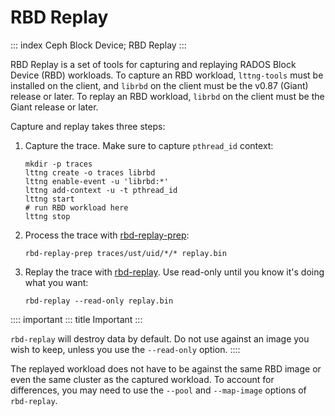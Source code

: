 # RBD Replay

::: index
Ceph Block Device; RBD Replay
:::

RBD Replay is a set of tools for capturing and replaying RADOS Block
Device (RBD) workloads. To capture an RBD workload, `lttng-tools` must
be installed on the client, and `librbd` on the client must be the v0.87
(Giant) release or later. To replay an RBD workload, `librbd` on the
client must be the Giant release or later.

Capture and replay takes three steps:

1.  Capture the trace. Make sure to capture `pthread_id` context:

        mkdir -p traces
        lttng create -o traces librbd
        lttng enable-event -u 'librbd:*'
        lttng add-context -u -t pthread_id
        lttng start
        # run RBD workload here
        lttng stop

2.  Process the trace with
    [rbd-replay-prep](../../man/8/rbd-replay-prep):

        rbd-replay-prep traces/ust/uid/*/* replay.bin

3.  Replay the trace with [rbd-replay](../../man/8/rbd-replay). Use
    read-only until you know it\'s doing what you want:

        rbd-replay --read-only replay.bin

:::: important
::: title
Important
:::

`rbd-replay` will destroy data by default. Do not use against an image
you wish to keep, unless you use the `--read-only` option.
::::

The replayed workload does not have to be against the same RBD image or
even the same cluster as the captured workload. To account for
differences, you may need to use the `--pool` and `--map-image` options
of `rbd-replay`.
